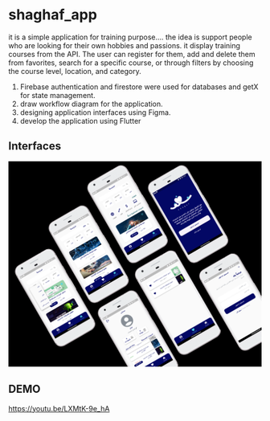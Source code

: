 # shaghaf_app
it is a simple application for training purpose....
the idea is support people who are looking for their own hobbies and passions. it display training courses from the API. 
The user can register for them, add and delete them from favorites, search for a specific course, or through filters by choosing the course level, location, and category.

1. Firebase authentication and firestore were used for databases and getX for state management.
2. draw workflow diagram for the application.
3. designing application interfaces using Figma.
4. develop the application using Flutter

## Interfaces
![Shaghaf App Interfaces](shaghaf_screens.png)

## DEMO
https://youtu.be/LXMtK-9e_hA
